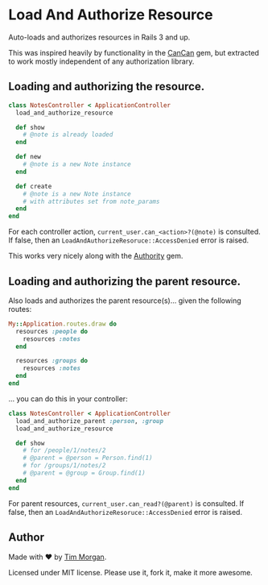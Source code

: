 # Load And Authorize Resource

Auto-loads and authorizes resources in Rails 3 and up.

This was inspired heavily by functionality in the [CanCan](https://github.com/ryanb/cancan) gem, but extracted to work mostly independent of any authorization library.

## Loading and authorizing the resource.

```ruby
class NotesController < ApplicationController
  load_and_authorize_resource

  def show
    # @note is already loaded
  end

  def new
    # @note is a new Note instance
  end

  def create
    # @note is a new Note instance
    # with attributes set from note_params
  end
end
```

For each controller action, `current_user.can_<action>?(@note)` is consulted. If false, then an `LoadAndAuthorizeResoruce::AccessDenied` error is raised.

This works very nicely along with the [Authority](https://github.com/nathanl/authority) gem.

## Loading and authorizing the parent resource.

Also loads and authorizes the parent resource(s)... given the following routes:

```ruby
My::Application.routes.draw do
  resources :people do
    resources :notes
  end

  resources :groups do
    resources :notes
  end
end
```

... you can do this in your controller:

```ruby
class NotesController < ApplicationController
  load_and_authorize_parent :person, :group
  load_and_authorize_resource

  def show
    # for /people/1/notes/2
    # @parent = @person = Person.find(1)
    # for /groups/1/notes/2
    # @parent = @group = Group.find(1)
  end
end
```

For parent resources, `current_user.can_read?(@parent)` is consulted. If false, then an `LoadAndAuthorizeResoruce::AccessDenied` error is raised.

## Author

Made with ❤ by [Tim Morgan](http://timmorgan.org).

Licensed under MIT license. Please use it, fork it, make it more awesome.
